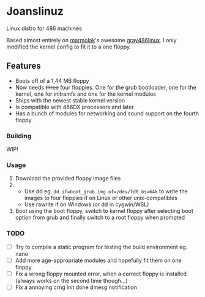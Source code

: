 # Joanslinuz
Linux distro for 486 machines

Based almost entirely on [marmolak](https://github.com/marmolak)'s awesome [gray486linux](https://github.com/marmolak/gray486linux).
I only modified the kernel config to fit it to a one floppy.

## Features
* Boots off of a 1,44 MB floppy
* Now needs ~~three~~ four floppies. One for the grub bootloader, one for the kernel, one for initramfs and one for the kernel modules
* Ships with the newest stable kernel version
* Is compatible with 486DX processors and later
* Has a bunch of modules for networking and sound support on the fourth floppy

### Building

WIP!

### Usage

1. Download the provided floppy image files 
2. * Use dd eg. `dd if=boot_grub.img of=/dev/fd0 bs=64k` to write the images to four floppies if on Linux or other unix-compatibles
   * Use rawrite if on Windows (or dd in cygwin/WSL)
3. Boot using the boot floppy, switch to kernel floppy after selecting boot option from grub and finally switch to a root floppy when prompted

### TODO

- [ ] Try to compile a static program for testing the build environment eg. nano
- [ ] Add more age-appropriate modules and hopefully fit them on one floppy.
- [ ] Fix a wrong floppy mounted error, when a correct floppy is installed (always works on the second time though...)
- [ ] Fix a annoying crng init done dmesg notification
